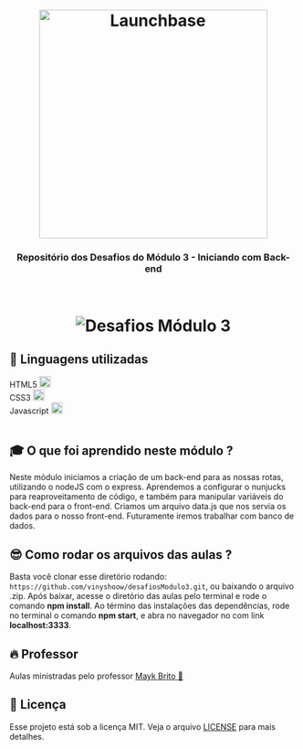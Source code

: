 <h1 align="center">
    <img alt="Launchbase" src="https://storage.googleapis.com/golden-wind/bootcamp-launchbase/logo.png" width="400px" />
</h1>

<h3 align="center">
  Repositório dos Desafios do Módulo 3 - Iniciando com Back-end
</h3>
<br/>

<h1 align="center">
    <img alt="Desafios Módulo 3" src="https://user-images.githubusercontent.com/60045489/86512568-bb879800-bdd9-11ea-8701-5904ab9b093a.gif" />
</h1>

## :rocket: Linguagens utilizadas
  HTML5 <img src="https://logodownload.org/wp-content/uploads/2016/10/html5-logo.png" width="20px" height="20px"> <br/>
  CSS3  <img src="https://e7.pngegg.com/pngimages/188/673/png-clipart-cascading-style-sheets-css3-bootstrap-valid-blue-angle.png" width="20px" height="20px"><br/>
  Javascript <img src="https://img1.gratispng.com/20180809/rok/kisspng-javascript-and-jquery-interactive-front-end-web-d--5b6cfa25cf8a30.0077362015338685818501.jpg" width="20px" height="20px"><br/> <br/>

## :mortar_board:  O que foi aprendido neste módulo ?  
Neste módulo iniciamos a criação de um back-end para as nossas rotas, utilizando o nodeJS com o express. Aprendemos a configurar o nunjucks para reaproveitamento de código, e também para
manipular variáveis do back-end para o front-end. Criamos um arquivo data.js que nos servia os dados para o nosso front-end. Futuramente iremos trabalhar com banco de dados.


## :sunglasses: Como rodar os arquivos das aulas ?

Basta você clonar esse diretório rodando:  `https://github.com/vinyshoow/desafiosModulo3.git`, ou baixando o arquivo .zip. 
Após baixar, acesse o diretório das aulas pelo terminal e rode o comando <b>npm install</b>. Ao término das instalações das dependências, rode no terminal o comando
<b>npm start</b>, e abra no navegador no com link <b>localhost:3333</b>.

## :fire: Professor
Aulas ministradas pelo professor <a href="https://github.com/maykbrito">Mayk Brito :rocket:</a><br/> 

## :memo: Licença

Esse projeto está sob a licença MIT. Veja o arquivo [LICENSE](LICENSE.md) para mais detalhes.

